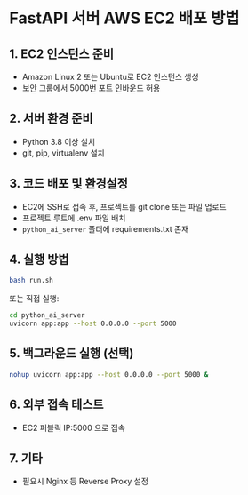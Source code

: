 # FastAPI 서버 AWS EC2 배포 방법

## 1. EC2 인스턴스 준비
- Amazon Linux 2 또는 Ubuntu로 EC2 인스턴스 생성
- 보안 그룹에서 5000번 포트 인바운드 허용

## 2. 서버 환경 준비
- Python 3.8 이상 설치
- git, pip, virtualenv 설치

## 3. 코드 배포 및 환경설정
- EC2에 SSH로 접속 후, 프로젝트를 git clone 또는 파일 업로드
- 프로젝트 루트에 .env 파일 배치
- `python_ai_server` 폴더에 requirements.txt 존재

## 4. 실행 방법
```bash
bash run.sh
```
또는 직접 실행:
```bash
cd python_ai_server
uvicorn app:app --host 0.0.0.0 --port 5000
```

## 5. 백그라운드 실행 (선택)
```bash
nohup uvicorn app:app --host 0.0.0.0 --port 5000 &
```

## 6. 외부 접속 테스트
- EC2 퍼블릭 IP:5000 으로 접속

## 7. 기타
- 필요시 Nginx 등 Reverse Proxy 설정
